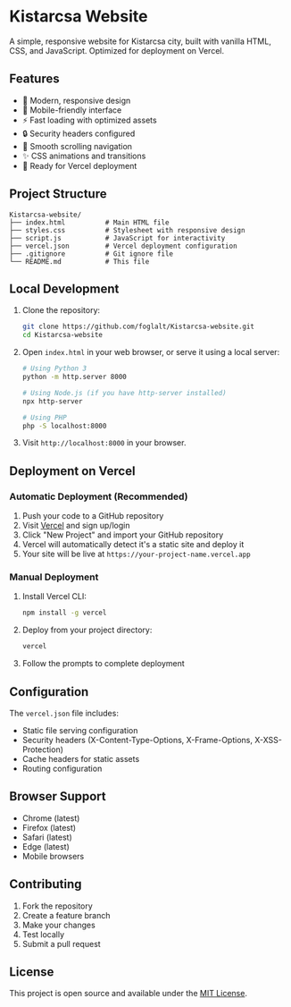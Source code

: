 # Kistarcsa Website

A simple, responsive website for Kistarcsa city, built with vanilla HTML, CSS, and JavaScript. Optimized for deployment on Vercel.

## Features

- 🎨 Modern, responsive design
- 📱 Mobile-friendly interface
- ⚡ Fast loading with optimized assets
- 🔒 Security headers configured
- 🌊 Smooth scrolling navigation
- ✨ CSS animations and transitions
- 🚀 Ready for Vercel deployment

## Project Structure

```
Kistarcsa-website/
├── index.html          # Main HTML file
├── styles.css          # Stylesheet with responsive design
├── script.js           # JavaScript for interactivity
├── vercel.json         # Vercel deployment configuration
├── .gitignore          # Git ignore file
└── README.md           # This file
```

## Local Development

1. Clone the repository:
   ```bash
   git clone https://github.com/foglalt/Kistarcsa-website.git
   cd Kistarcsa-website
   ```

2. Open `index.html` in your web browser, or serve it using a local server:
   ```bash
   # Using Python 3
   python -m http.server 8000
   
   # Using Node.js (if you have http-server installed)
   npx http-server
   
   # Using PHP
   php -S localhost:8000
   ```

3. Visit `http://localhost:8000` in your browser.

## Deployment on Vercel

### Automatic Deployment (Recommended)

1. Push your code to a GitHub repository
2. Visit [Vercel](https://vercel.com) and sign up/login
3. Click "New Project" and import your GitHub repository
4. Vercel will automatically detect it's a static site and deploy it
5. Your site will be live at `https://your-project-name.vercel.app`

### Manual Deployment

1. Install Vercel CLI:
   ```bash
   npm install -g vercel
   ```

2. Deploy from your project directory:
   ```bash
   vercel
   ```

3. Follow the prompts to complete deployment

## Configuration

The `vercel.json` file includes:
- Static file serving configuration
- Security headers (X-Content-Type-Options, X-Frame-Options, X-XSS-Protection)
- Cache headers for static assets
- Routing configuration

## Browser Support

- Chrome (latest)
- Firefox (latest)
- Safari (latest)
- Edge (latest)
- Mobile browsers

## Contributing

1. Fork the repository
2. Create a feature branch
3. Make your changes
4. Test locally
5. Submit a pull request

## License

This project is open source and available under the [MIT License](LICENSE).